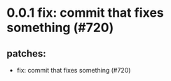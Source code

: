 # 0.0.1 fix: commit that fixes something (#720)

## patches:
* fix: commit that fixes something (#720)

